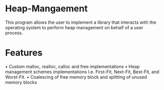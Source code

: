 # Heap-Mangaement
This program allows the user to implement a library that interacts with the operating system to perform heap management on behalf of a user process. 
# Features
•	Custom malloc, realloc, calloc and free implementations
•	Heap management schemes implementations I.e. First-Fit, Next-Fit, Best-Fit, and Worst-Fit.
•	Coalescing of free memory block and splitting of unused memory blocks  
